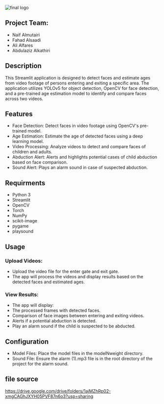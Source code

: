 ![final logo](https://github.com/user-attachments/assets/35b13121-ccc0-4514-9787-382764df5da6)

## Project Team:
  * Naif Almutairi
  * Fahad Alsaadi
  * Ali Alfares
  * Abdulaziz Alkathiri

## Description
This Streamlit application is designed to detect faces and estimate ages from video footage of persons entering and exiting a specific area. The application utilizes YOLOv5 for object detection, OpenCV for face detection, and a pre-trained age estimation model to identify and compare faces across two videos.

## Features
* Face Detection: Detect faces in video footage using OpenCV's pre-trained model.
* Age Estimation: Estimate the age of detected faces using a deep learning model.
* Video Processing: Analyze videos to detect and compare faces of children and adults.
* Abduction Alert: Alerts and highlights potential cases of child abduction based on face comparison.
* Sound Alert: Plays an alarm sound in case of suspected abduction.

## Requirments
* Python 3
* Streamlit
* OpenCV
* Torch
* NumPy
* scikit-image
* pygame
* playsound
  
## Usage
### Upload Videos:

* Upload the video file for the enter gate and exit gate.
* The app will process the videos and display results based on the detected faces and estimated ages.
### View Results:
* The app will display:
 * The processed frames with detected faces.
 * Comparison of face images between entering and exiting videos.
 * Alerts if a potential abduction is detected.
 * Play an alarm sound if the child is suspected to be abducted.

## Configuration
* Model Files: Place the model files in the modelNweight directory.
* Sound File: Ensure the alarm (1).mp3 file is in the root directory of the project for the alarm sound.

## file source
https://drive.google.com/drive/folders/1ajMZhRp02-xmgCAGhJXYH05PVF87n6o3?usp=sharing
